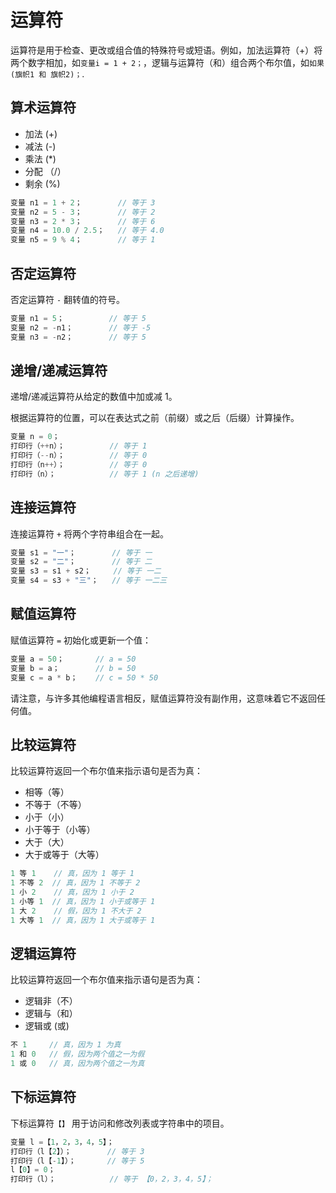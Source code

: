 # 运算符
运算符是用于检查、更改或组合值的特殊符号或短语。例如，加法运算符（+）将两个数字相加，如```变量i = 1 + 2；```，逻辑与运算符（和）组合两个布尔值，如```如果(旗帜1 和 旗帜2)；```.
## 算术运算符
* 加法 (+)
* 减法 (-)
* 乘法 (*)
* 分配 （/）
* 剩余 (%)

```c
变量 n1 = 1 + 2；        // 等于 3
变量 n2 = 5 - 3；        // 等于 2
变量 n3 = 2 * 3；        // 等于 6
变量 n4 = 10.0 / 2.5；   // 等于 4.0
变量 n5 = 9 % 4；        // 等于 1
```

## 否定运算符
否定运算符 ```-``` 翻转值的符号。
```c
变量 n1 = 5；          // 等于 5
变量 n2 = -n1；        // 等于 -5
变量 n3 = -n2；        // 等于 5
```

## 递增/递减运算符
递增/递减运算符从给定的数值中加或减 1。

根据运算符的位置，可以在表达式之前（前缀）或之后（后缀）计算操作。

```c
变量 n = 0；
打印行（++n）；          // 等于 1
打印行（--n）；          // 等于 0
打印行（n++）；          // 等于 0
打印行（n）；            // 等于 1 (n 之后递增)
```

## 连接运算符
连接运算符 ```+``` 将两个字符串组合在一起。
```c
变量 s1 = "一"；        // 等于 一
变量 s2 = "二"；        // 等于 二
变量 s3 = s1 + s2；     // 等于 一二
变量 s4 = s3 + "三"；   // 等于 一二三
```

## 赋值运算符
赋值运算符 ```=``` 初始化或更新一个值：
```c
变量 a = 50；       // a = 50
变量 b = a；        // b = 50
变量 c = a * b；    // c = 50 * 50
```
请注意，与许多其他编程语言相反，赋值运算符没有副作用，这意味着它不返回任何值。

## 比较运算符
比较运算符返回一个布尔值来指示语句是否为真：

* 相等（等）
* 不等于（不等）
* 小于（小）
* 小于等于（小等）
* 大于（大）
* 大于或等于（大等）
```c
1 等 1    // 真，因为 1 等于 1
1 不等 2  // 真，因为 1 不等于 2
1 小 2    // 真，因为 1 小于 2
1 小等 1  // 真，因为 1 小于或等于 1
1 大 2    // 假，因为 1 不大于 2
1 大等 1  // 真，因为 1 大于或等于 1
```

## 逻辑运算符
比较运算符返回一个布尔值来指示语句是否为真：

* 逻辑非（不）
* 逻辑与（和）
* 逻辑或 (或)
```c
不 1     // 真，因为 1 为真
1 和 0   // 假，因为两个值之一为假
1 或 0   // 真，因为两个值之一为真
```

## 下标运算符
下标运算符```【】``` 用于访问和修改列表或字符串中的项目。
```c
变量 l =【1，2，3，4，5】；
打印行（l【2】）；        // 等于 3
打印行（l【-1】）；       // 等于 5
l【0】= 0；
打印行（l）；            // 等于 【0，2，3，4，5】；
```